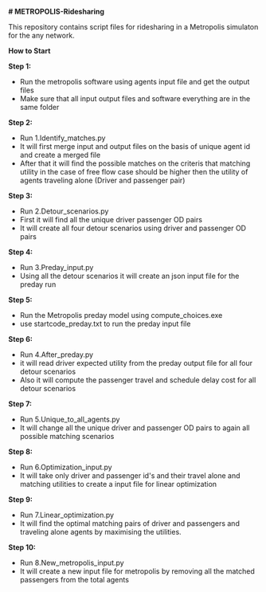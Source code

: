 **# METROPOLIS-Ridesharing**

This repository contains script files for ridesharing in a Metropolis simulaton for the any network.

**How to Start**

**Step 1:**
* Run the metropolis software using agents input file and get the output files
* Make sure that all input output files and software everything are in the same folder

**Step 2:**
* Run 1.Identify_matches.py 
* It will first merge input and output files on the basis of unique agent id and create a merged file
* After that it will find the possible matches on the criteris that matching utility in the case of free flow case should be higher then the utility of agents traveling alone (Driver and passenger pair)
  
**Step 3:**
* Run 2.Detour_scenarios.py 
* First it will find all the unique driver passenger OD pairs
* It will create all four detour scenarios using driver and passenger OD pairs
  
**Step 4:**
* Run 3.Preday_input.py 
* Using all the detour scenarios it will create an json input file for the preday run

**Step 5:**
* Run the Metropolis preday model using compute_choices.exe
* use startcode_preday.txt to run the preday input file

**Step 6:**
* Run 4.After_preday.py
* it will read driver expected utility from the preday output file for all four detour scenarios
* Also it will compute the passenger travel and schedule delay cost for all detour scenarios
  
**Step 7:**
 * Run 5.Unique_to_all_agents.py
 * It will change all the unique driver and passenger OD pairs to again all possible matching scenarios

**Step 8:**
* Run 6.Optimization_input.py
* It will take only driver and passenger id's and their travel alone and matching utilities to create a input file for linear optimization
  
**Step 9:**
* Run 7.Linear_optimization.py
* It will find the optimal matching pairs of driver and passengers and traveling alone agents by maximising the utilities.
  
**Step 10:**
* Run 8.New_metropolis_input.py
* It will create a new input file for metropolis by removing all the matched passengers from the total agents
